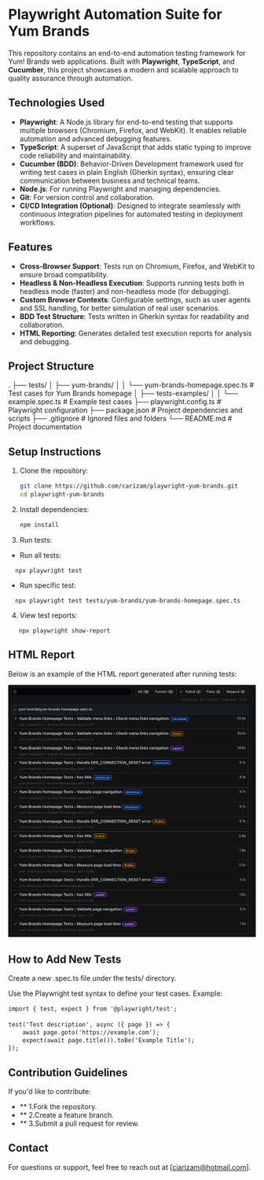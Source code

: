 # **Playwright Automation Suite for Yum Brands**

This repository contains an end-to-end automation testing framework for Yum! Brands web applications. Built with **Playwright**, **TypeScript**, and **Cucumber**, this project showcases a modern and scalable approach to quality assurance through automation.

## **Technologies Used**

- **Playwright**: A Node.js library for end-to-end testing that supports multiple browsers (Chromium, Firefox, and WebKit). It enables reliable automation and advanced debugging features.
- **TypeScript**: A superset of JavaScript that adds static typing to improve code reliability and maintainability.
- **Cucumber (BDD)**: Behavior-Driven Development framework used for writing test cases in plain English (Gherkin syntax), ensuring clear communication between business and technical teams.
- **Node.js**: For running Playwright and managing dependencies.
- **Git**: For version control and collaboration.
- **CI/CD Integration (Optional)**: Designed to integrate seamlessly with continuous integration pipelines for automated testing in deployment workflows.

## **Features**

- **Cross-Browser Support**: Tests run on Chromium, Firefox, and WebKit to ensure broad compatibility.
- **Headless & Non-Headless Execution**: Supports running tests both in headless mode (faster) and non-headless mode (for debugging).
- **Custom Browser Contexts**: Configurable settings, such as user agents and SSL handling, for better simulation of real user scenarios.
- **BDD Test Structure**: Tests written in Gherkin syntax for readability and collaboration.
- **HTML Reporting**: Generates detailed test execution reports for analysis and debugging.

## **Project Structure**

.
├── tests/
│ ├── yum-brands/
│ │ └── yum-brands-homepage.spec.ts # Test cases for Yum Brands homepage
│ ├── tests-examples/
│ │ └── example.spec.ts # Example test cases
├── playwright.config.ts # Playwright configuration
├── package.json # Project dependencies and scripts
├── .gitignore # Ignored files and folders
└── README.md # Project documentation

## **Setup Instructions**

1. Clone the repository:

   ```bash
   git clone https://github.com/carizam/playwright-yum-brands.git
   cd playwright-yum-brands

   ```

2. Install dependencies:

   ```bash
   npm install

   ```

3. Run tests:

- Run all tests:

```
  npx playwright test
```

- Run specific test:

```
  npx playwright test tests/yum-brands/yum-brands-homepage.spec.ts

```

4. View test reports:

```
   npx playwright show-report
```

## HTML Report

Below is an example of the HTML report generated after running tests:

![HTML Report Screenshot](./HTML%20Report.jpg)

## **How to Add New Tests**

Create a new .spec.ts file under the tests/ directory.

Use the Playwright test syntax to define your test cases. Example:

```
import { test, expect } from '@playwright/test';

test('Test description', async ({ page }) => {
    await page.goto('https://example.com');
    expect(await page.title()).toBe('Example Title');
});
```

## **Contribution Guidelines**

If you'd like to contribute:

- \*\* 1.Fork the repository.
- \*\* 2.Create a feature branch.
- \*\* 3.Submit a pull request for review.

## **Contact**

For questions or support, feel free to reach out at [ciarizam@hotmail.com].
